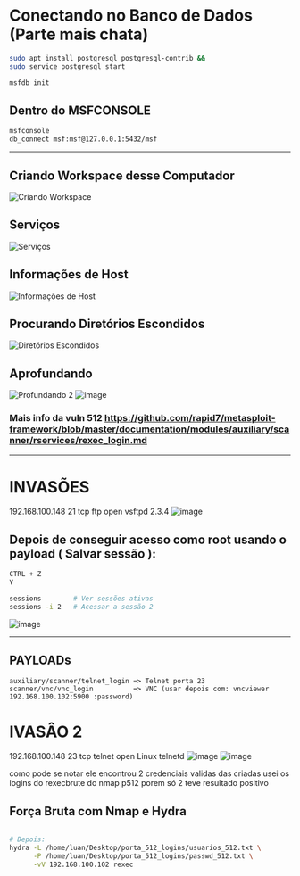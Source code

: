 
# Conectando no Banco de Dados (Parte mais chata)

```bash
sudo apt install postgresql postgresql-contrib &&
sudo service postgresql start

msfdb init
```

## Dentro do MSFCONSOLE

```bash
msfconsole
db_connect msf:msf@127.0.0.1:5432/msf
```

---

## Criando Workspace desse Computador

![Criando Workspace](https://github.com/user-attachments/assets/c79ab59f-974d-4781-bb66-693c1e4cff30)

## Serviços

![Serviços](https://github.com/user-attachments/assets/e2602863-3e4e-426a-a54a-eca74d17c896)

## Informações de Host

![Informações de Host](https://github.com/user-attachments/assets/121e0dc0-f0ed-43af-81b0-7d5af6a9aaee)

## Procurando Diretórios Escondidos

![Diretórios Escondidos](https://github.com/user-attachments/assets/f4ec5416-ea24-4f5a-8234-1894a40596b9)

## Aprofundando

![Profundando 2](https://github.com/user-attachments/assets/fdf0e3c5-cae1-4044-a42e-541c8ab3ced3)
![image](https://github.com/user-attachments/assets/d5d2abe2-15f3-42d0-9437-a090990f9c7c)
### Mais info da vuln 512 https://github.com/rapid7/metasploit-framework/blob/master/documentation/modules/auxiliary/scanner/rservices/rexec_login.md

---
# INVASÕES
192.168.100.148  21    tcp    ftp          open   vsftpd 2.3.4
![image](https://github.com/user-attachments/assets/abc64304-25ad-45f5-97ee-bf44b724ac86)

## Depois de conseguir acesso como root usando o payload ( Salvar sessão ):

```bash
CTRL + Z
Y

sessions        # Ver sessões ativas
sessions -i 2   # Acessar a sessão 2
```

![image](https://github.com/user-attachments/assets/ea3a1675-41b7-4832-b96c-d626c48420bb)

---

## PAYLOADs

```text
auxiliary/scanner/telnet_login => Telnet porta 23
scanner/vnc/vnc_login          => VNC (usar depois com: vncviewer 192.168.100.102:5900 :password)
```

# IVASÂO 2 
192.168.100.148  23    tcp    telnet       open   Linux telnetd
![image](https://github.com/user-attachments/assets/e4a966e1-1675-47cf-8bb2-ee265cab82af)
![image](https://github.com/user-attachments/assets/31a8001f-1199-465d-85a2-9b2c498c04dc)

como pode se notar ele encontrou 2 credenciais validas das criadas usei os logins do rexecbrute do nmap p512 porem só 2 teve resultado positivo 


## Força Bruta com Nmap e Hydra

```bash

# Depois:
hydra -L /home/luan/Desktop/porta_512_logins/usuarios_512.txt \
      -P /home/luan/Desktop/porta_512_logins/passwd_512.txt \
      -vV 192.168.100.102 rexec
```
